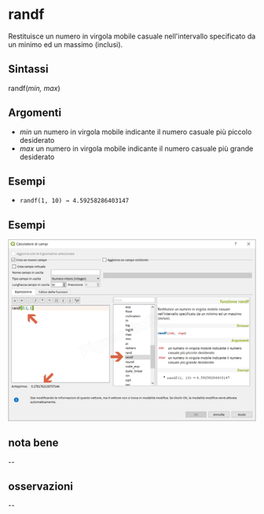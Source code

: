 # randf

Restituisce un numero in virgola mobile casuale nell'intervallo specificato da un minimo ed un massimo (inclusi).

## Sintassi

randf(_min, max_)

## Argomenti

* _min_ un numero in virgola mobile indicante il numero casuale più piccolo desiderato
* _max_ un numero in virgola mobile indicante il numero casuale più grande desiderato

## Esempi

* `randf(1, 10) → 4.59258286403147`

## Esempi

![](/img/matematica/randf/randf1.png)

## nota bene

--

## osservazioni

--